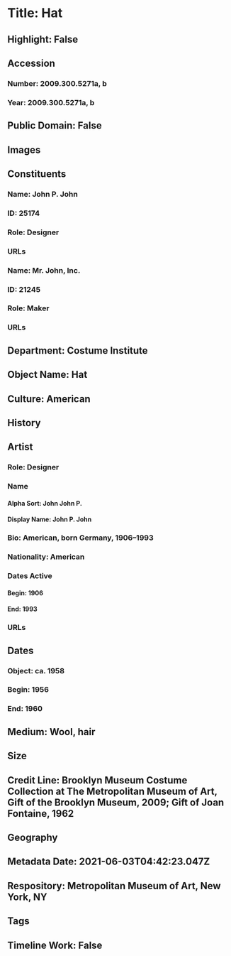 # Title: Hat
## Highlight: False
## Accession
### Number: 2009.300.5271a, b
### Year: 2009.300.5271a, b
## Public Domain: False
## Images
## Constituents
### Name: John P. John
### ID: 25174
### Role: Designer
### URLs
### Name: Mr. John, Inc.
### ID: 21245
### Role: Maker
### URLs
## Department: Costume Institute
## Object Name: Hat
## Culture: American
## History
## Artist
### Role: Designer
### Name
#### Alpha Sort: John John P.
#### Display Name: John P. John
### Bio: American, born Germany, 1906–1993
### Nationality: American
### Dates Active
#### Begin: 1906
#### End: 1993
### URLs
## Dates
### Object: ca. 1958
### Begin: 1956
### End: 1960
## Medium: Wool, hair
## Size
## Credit Line: Brooklyn Museum Costume Collection at The Metropolitan Museum of Art, Gift of the Brooklyn Museum, 2009; Gift of Joan Fontaine, 1962
## Geography
## Metadata Date: 2021-06-03T04:42:23.047Z
## Respository: Metropolitan Museum of Art, New York, NY
## Tags
## Timeline Work: False